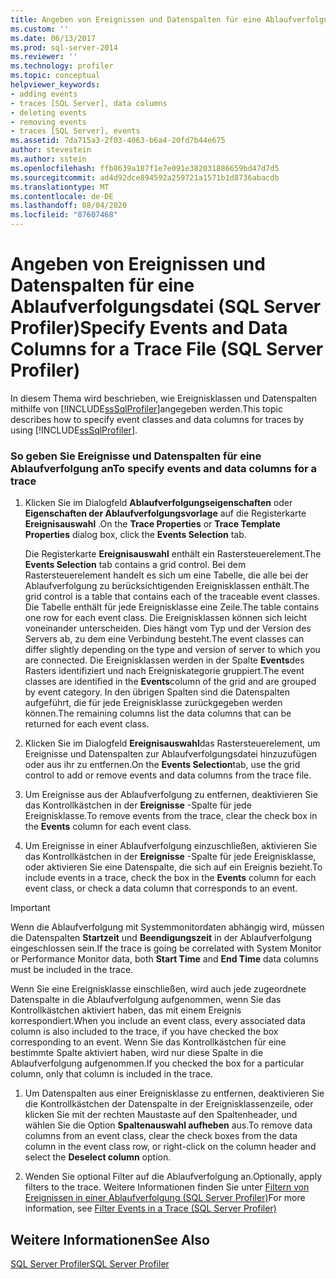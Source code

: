 ```yaml
---
title: Angeben von Ereignissen und Datenspalten für eine Ablaufverfolgungsdatei (SQL Server Profiler) | Microsoft-Dokumentation
ms.custom: ''
ms.date: 06/13/2017
ms.prod: sql-server-2014
ms.reviewer: ''
ms.technology: profiler
ms.topic: conceptual
helpviewer_keywords:
- adding events
- traces [SQL Server], data columns
- deleting events
- removing events
- traces [SQL Server], events
ms.assetid: 7da715a3-2f03-4063-b6a4-20fd7b44e675
author: stevestein
ms.author: sstein
ms.openlocfilehash: ffb8639a187f1e7e091e382031886659bd47d7d5
ms.sourcegitcommit: ad4d92dce894592a259721a1571b1d8736abacdb
ms.translationtype: MT
ms.contentlocale: de-DE
ms.lasthandoff: 08/04/2020
ms.locfileid: "87607468"
---
```

# <a name="specify-events-and-data-columns-for-a-trace-file-sql-server-profiler"></a><span data-ttu-id="3cb92-102">Angeben von Ereignissen und Datenspalten für eine Ablaufverfolgungsdatei (SQL Server Profiler)</span><span class="sxs-lookup"><span data-stu-id="3cb92-102">Specify Events and Data Columns for a Trace File (SQL Server Profiler)</span></span>
  <span data-ttu-id="3cb92-103">In diesem Thema wird beschrieben, wie Ereignisklassen und Datenspalten mithilfe von [!INCLUDE[ssSqlProfiler](../../includes/sssqlprofiler-md.md)]angegeben werden.</span><span class="sxs-lookup"><span data-stu-id="3cb92-103">This topic describes how to specify event classes and data columns for traces by using [!INCLUDE[ssSqlProfiler](../../includes/sssqlprofiler-md.md)].</span></span>  
  
### <a name="to-specify-events-and-data-columns-for-a-trace"></a><span data-ttu-id="3cb92-104">So geben Sie Ereignisse und Datenspalten für eine Ablaufverfolgung an</span><span class="sxs-lookup"><span data-stu-id="3cb92-104">To specify events and data columns for a trace</span></span>  
  
1.  <span data-ttu-id="3cb92-105">Klicken Sie im Dialogfeld **Ablaufverfolgungseigenschaften** oder **Eigenschaften der Ablaufverfolgungsvorlage** auf die Registerkarte **Ereignisauswahl** .</span><span class="sxs-lookup"><span data-stu-id="3cb92-105">On the **Trace Properties** or **Trace Template Properties** dialog box, click the **Events Selection** tab.</span></span>  
  
     <span data-ttu-id="3cb92-106">Die Registerkarte **Ereignisauswahl** enthält ein Rastersteuerelement.</span><span class="sxs-lookup"><span data-stu-id="3cb92-106">The **Events Selection** tab contains a grid control.</span></span> <span data-ttu-id="3cb92-107">Bei dem Rastersteuerelement handelt es sich um eine Tabelle, die alle bei der Ablaufverfolgung zu berücksichtigenden Ereignisklassen enthält.</span><span class="sxs-lookup"><span data-stu-id="3cb92-107">The grid control is a table that contains each of the traceable event classes.</span></span> <span data-ttu-id="3cb92-108">Die Tabelle enthält für jede Ereignisklasse eine Zeile.</span><span class="sxs-lookup"><span data-stu-id="3cb92-108">The table contains one row for each event class.</span></span> <span data-ttu-id="3cb92-109">Die Ereignisklassen können sich leicht voneinander unterscheiden. Dies hängt vom Typ und der Version des Servers ab, zu dem eine Verbindung besteht.</span><span class="sxs-lookup"><span data-stu-id="3cb92-109">The event classes can differ slightly depending on the type and version of server to which you are connected.</span></span> <span data-ttu-id="3cb92-110">Die Ereignisklassen werden in der Spalte **Events**des Rasters identifiziert und nach Ereigniskategorie gruppiert.</span><span class="sxs-lookup"><span data-stu-id="3cb92-110">The event classes are identified in the **Events**column of the grid and are grouped by event category.</span></span> <span data-ttu-id="3cb92-111">In den übrigen Spalten sind die Datenspalten aufgeführt, die für jede Ereignisklasse zurückgegeben werden können.</span><span class="sxs-lookup"><span data-stu-id="3cb92-111">The remaining columns list the data columns that can be returned for each event class.</span></span>  
  
2.  <span data-ttu-id="3cb92-112">Klicken Sie im Dialogfeld **Ereignisauswahl**das Rastersteuerelement, um Ereignisse und Datenspalten zur Ablaufverfolgungsdatei hinzuzufügen oder aus ihr zu entfernen.</span><span class="sxs-lookup"><span data-stu-id="3cb92-112">On the **Events Selection**tab, use the grid control to add or remove events and data columns from the trace file.</span></span>  
  
3.  <span data-ttu-id="3cb92-113">Um Ereignisse aus der Ablaufverfolgung zu entfernen, deaktivieren Sie das Kontrollkästchen in der **Ereignisse** -Spalte für jede Ereignisklasse.</span><span class="sxs-lookup"><span data-stu-id="3cb92-113">To remove events from the trace, clear the check box in the **Events** column for each event class.</span></span>  
  
4.  <span data-ttu-id="3cb92-114">Um Ereignisse in einer Ablaufverfolgung einzuschließen, aktivieren Sie das Kontrollkästchen in der **Ereignisse** -Spalte für jede Ereignisklasse, oder aktivieren Sie eine Datenspalte, die sich auf ein Ereignis bezieht.</span><span class="sxs-lookup"><span data-stu-id="3cb92-114">To include events in a trace, check the box in the **Events** column for each event class, or check a data column that corresponds to an event.</span></span>  
  
> [!IMPORTANT]  
>  <span data-ttu-id="3cb92-115">Wenn die Ablaufverfolgung mit Systemmonitordaten abhängig wird, müssen die Datenspalten **Startzeit** und **Beendigungszeit** in der Ablaufverfolgung eingeschlossen sein.</span><span class="sxs-lookup"><span data-stu-id="3cb92-115">If the trace is going be correlated with System Monitor or Performance Monitor data, both **Start Time** and **End Time** data columns must be included in the trace.</span></span>  
  
 <span data-ttu-id="3cb92-116">Wenn Sie eine Ereignisklasse einschließen, wird auch jede zugeordnete Datenspalte in die Ablaufverfolgung aufgenommen, wenn Sie das Kontrollkästchen aktiviert haben, das mit einem Ereignis korrespondiert.</span><span class="sxs-lookup"><span data-stu-id="3cb92-116">When you include an event class, every associated data column is also included to the trace, if you have checked the box corresponding to an event.</span></span> <span data-ttu-id="3cb92-117">Wenn Sie das Kontrollkästchen für eine bestimmte Spalte aktiviert haben, wird nur diese Spalte in die Ablaufverfolgung aufgenommen.</span><span class="sxs-lookup"><span data-stu-id="3cb92-117">If you checked the box for a particular column, only that column is included in the trace.</span></span>  
  
1.  <span data-ttu-id="3cb92-118">Um Datenspalten aus einer Ereignisklasse zu entfernen, deaktivieren Sie die Kontrollkästchen der Datenspalte in der Ereignisklassenzeile, oder klicken Sie mit der rechten Maustaste auf den Spaltenheader, und wählen Sie die Option **Spaltenauswahl aufheben** aus.</span><span class="sxs-lookup"><span data-stu-id="3cb92-118">To remove data columns from an event class, clear the check boxes from the data column in the event class row, or right-click on the column header and select the **Deselect column** option.</span></span>  
  
2.  <span data-ttu-id="3cb92-119">Wenden Sie optional Filter auf die Ablaufverfolgung an.</span><span class="sxs-lookup"><span data-stu-id="3cb92-119">Optionally, apply filters to the trace.</span></span> <span data-ttu-id="3cb92-120">Weitere Informationen finden Sie unter [Filtern von Ereignissen in einer Ablaufverfolgung &#40;SQL Server Profiler&#41;](filter-events-in-a-trace-sql-server-profiler.md)</span><span class="sxs-lookup"><span data-stu-id="3cb92-120">For more information, see [Filter Events in a Trace &#40;SQL Server Profiler&#41;](filter-events-in-a-trace-sql-server-profiler.md)</span></span>  
  
## <a name="see-also"></a><span data-ttu-id="3cb92-121">Weitere Informationen</span><span class="sxs-lookup"><span data-stu-id="3cb92-121">See Also</span></span>  
 [<span data-ttu-id="3cb92-122">SQL Server Profiler</span><span class="sxs-lookup"><span data-stu-id="3cb92-122">SQL Server Profiler</span></span>](sql-server-profiler.md)  
  
  
